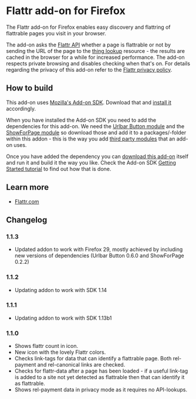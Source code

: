 Flattr add-on for Firefox
=======

The Flattr add-on for Firefox enables easy discovery and flattring of flattrable pages you visit in your browser.

The add-on asks the [Flattr API](http://developers.flattr.net/api/) whether a page is flattrable or not by sending the URL of the page to the [thing lookup](http://developers.flattr.net/api/resources/things/#check-if-a-thing-exists) resource - the results are cached in the browser for a while for increased performance. The add-on respects private browsing and disables checking when that's on. For details regarding the privacy of this add-on refer to the [Flattr privacy policy](http://flattr.com/privacy).

## How to build

This add-on uses [Mozilla's Add-on SDK](https://addons.mozilla.org/developers/builder). Download that and [install it](https://addons.mozilla.org/en-US/developers/docs/sdk/latest/dev-guide/tutorials/installation.html) accordingly.

When you have installed the Add-on SDK you need to add the dependencies for this add-on. We need the [Urlbar Button module](https://github.com/voxpelli/moz-urlbarbutton) and the [ShowForPage module](https://github.com/voxpelli/moz-showforpage) so download those and add it to a packages/-folder within this addon - this is the way you add [third party modules](https://addons.mozilla.org/en-US/developers/docs/sdk/latest/dev-guide/tutorials/adding-menus.html) that an add-on uses.

Once you have added the dependency you can [download this add-on](https://github.com/flattr/fx-flattr-addon) itself and run it and build it the way you like. Check the Add-on SDK [Getting Started tutorial](https://addons.mozilla.org/en-US/developers/docs/sdk/latest/dev-guide/tutorials/getting-started-with-cfx.html) to find out how that is done.

## Learn more

* [Flattr.com](https://flattr.com/)

## Changelog

### 1.1.3

* Updated addon to work with Firefox 29, mostly achieved by including new versions of dependencies (Urlbar Button 0.6.0 and ShowForPage 0.2.2)

### 1.1.2

* Updating addon to work with SDK 1.14

### 1.1.1

* Updating addon to work with SDK 1.13b1

### 1.1.0

* Shows flattr count in icon.
* New icon with the lovely Flattr colors.
* Checks link-tags for data that can identify a flattrable page. Both rel-payment and rel-canonical links are checked.
* Checks for flattr-data after a page has been loaded - if a useful link-tag is added to a site not yet detected as flattrable then that can identify it as flattrable.
* Shows rel-payment data in privacy mode as it requires no API-lookups.
